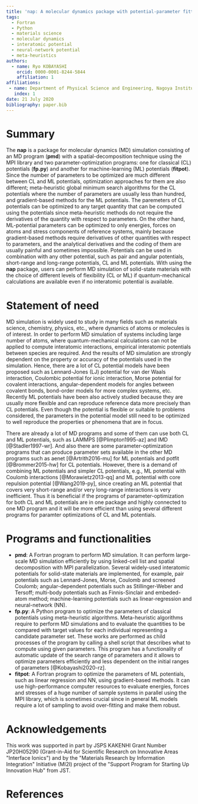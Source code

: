 ```yaml
---
title: 'nap: A molecular dynamics package with potential-parameter fitting programs'
tags:
  - Fortran
  - Python
  - materials science
  - molecular dynamics
  - interatomic potential
  - neural-network potential
  - meta-heuristics
authors:
  - name: Ryo KOBAYASHI
    orcid: 0000-0001-8244-5844
    affiliation: 1
affiliations:
 - name: Department of Physical Science and Engineering, Nagoya Institute of Technology
   index: 1
date: 21 July 2020
bibliography: paper.bib
---
```


# Summary

The **nap** is a package for molecular dynamics (MD) simulation consisting of an MD program (**pmd**) with a spatial-decomposition technique using the MPI library and two parameter-optimization programs: one for classical (CL) potentials (**fp.py**) and another for machine-learning (ML) potentials (**fitpot**). Since the number of parameters to be optimized are much different between CL and ML potentials, optimization approaches for them are also different; meta-heuristic global minimum search algorithms for the CL potentials where the number of parameters are usually less than hundred, and gradient-based methods for the ML potentials.
The paremeters of CL potentials can be optimized to any target quantity that can be computed using the potentials since meta-heuristic methods do not require the derivatives of the quantity with respect to parameters. On the other hand, ML-potential parameters can be optimized to only energies, forces on atoms and stress components of reference systems, mainly because gradient-based methods require derivatives of other quantities with respect to parameters, and the analytical derivatives and the coding of them are usually painful and sometimes impossible.
Potentials can be used in combination with any other potential, such as pair and angular potentials, short-range and long-range potentials, CL and ML potentials.
With using the **nap** package, users can perform MD simulation of solid-state materials with the choice of different levels of flexibility (CL or ML) if quantum-mechanical calculations are available even if no interatomic potential is available.

# Statement of need

MD simulation is widely used to study in many fields such as materials science, chemistry, physics, etc., where dynamics of atoms or molecules is of interest. In order to perform MD simulation of systems including large number of atoms, where quantum-mechanical calculations can not be applied to compute interatomic interactions, empirical interatomic potentials between species are required. And the results of MD simulation are strongly dependent on the property or accuracy of the potentials used in the simulation. Hence, there are a lot of CL potential models have been proposed such as Lennard-Jones (LJ) potential for van der Waals interaction, Coulombic potential for ionic interaction, Morse potential for covalent interactions, angular-dependent models for angles between covalent bonds, bond-order models for more complex systems, etc.
Recently ML potentials have been also actively studied because they are usually more flexible and can reproduce reference data more precisely than CL potentials.
Even though the potential is flexible or suitable to problems considered, the parameters in the potential model still need to be optimized to well reproduce the properties or phenomena that are in focus.

There are already a lot of MD programs and some of them can use both CL and ML potentials, such as LAMMPS [@Plimpton1995-az] and IMD [@Stadler1997-wr]. And also there are some parameter-optimization programs that can produce parameter sets available in the other MD programs such as aenet [@Artrith2016-mu] for ML potentials and potfit [@Brommer2015-hw] for CL potentials. However, there is a demand of combining ML potentials and simpler CL potentials, e.g., ML potential with Coulomb interactions [@Morawietz2013-qq] and ML potential with core repulsion potential [@Wang2019-py], since creating an ML potential that covers very short-range and/or very long-range interactions is very inefficient. Thus it is beneficial if the programs of parameter-optimization for both CL and ML potentials are in one package and highly connected to one MD program and it will be more efficient than using several different programs for paramter optimizations of CL and ML potentials.


# Programs and functionalities

- **pmd**: A Fortran program to perform MD simulation. It can perform large-scale MD simulation efficiently by using linked-cell list and spatial decomposition with MPI parallelization. Several widely-used interatomic potentials for solid-state materials are implemented, for example, pair potentials such as Lennard-Jones, Morse, Coulomb and screened Coulomb; angular-dependent potentials such as Stillinger-Weber and Tersoff; multi-body potentials such as Finnis-Sinclair and embeded-atom method; machine-learning potentials such as linear-regression and neural-network (NN). 
- **fp.py**: A Python program to optimize the parameters of classical potentials using meta-heuristic algorithms. Meta-heuristic algorithms require to perform MD simulations and to evaluate the quantities to be compared with target values for each individual representing a candidate parameter set. These works are performed as child processes of the program by calling a shell script that describes what to compute using given parameters. This program has a functionality of automatic update of the search range of parameters and it allows to optimize parameters efficiently and less dependent on the initial ranges of parameters [@Kobayashi2020-rz].
- **fitpot**: A Fortran program to optimize the parameters of ML potentials, such as linear regression and NN, using gradient-based methods. It can use high-performance computer resources to evaluate energies, forces and stresses of a huge number of sample systems in parallel using the MPI library, which is sometimes crucial since in general ML models require a lot of sampling to avoid over-fitting and make them robust.


# Acknowledgements

This work was supported in part by JSPS KAKENHI Grant Number JP20H05290 (Grant-in-Aid for Scientific Research on Innovative Areas "Interface Ionics") and by the "Materials Research by Information Integration" Initiative (MI2I) project of the "Support Program for Starting Up Innovation Hub" from JST.

# References

